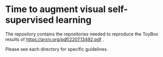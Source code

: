 # Time to augment visual self-supervised learning

The repository contains the repositories needed to reproduce the ToyBox results of https://arxiv.org/pdf/2207.13492.pdf .

Please see each directory for specific guidelines.